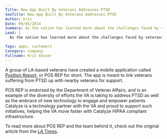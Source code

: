 ```yaml
---
Title: New App Built By Veterans Addresses PTSD
SeoTitle: New App Built By Veterans Addresses PTSD
Author: kris
Date: 09/05/2014
Summary: As the nation has learned more about the challenges faced by veterans easing back into civilian life, Post-traumatic Stress Disorder (PTSD) has gained the attention of the healthcare world. But it’s not just healthcare professionals putting in the effort to address PTSD. Veterans themselves are teaming up to support the lives of one another.
Lead: |
  As the nation has learned more about the challenges faced by veterans easing back into civilian life, Post-traumatic Stress Disorder (PTSD) has gained the attention of the healthcare world. But it’s not just healthcare professionals putting in the effort to address PTSD. Veterans themselves are teaming up to support the lives of one another.

Tags: apps, customers
Category: company
Fullname: Kris Gösser
---
```

A group of LA-based veterans have created a mobile application called [Position Report](http://pos-rep.com/), or POS REP for short. The app is meant to link veterans suffering from PTSD up with nearby veterans for support.

POS REP is endorsed by the Department of Veteran Affairs, and is an example of the diversity of efforts the VA is taking to address PTSD as well as the embrace of new technology to engage and empower patients. Catalyze is a technology partner with the VA and proud to support such initiatives, helping the VA move faster with Catalyze HIPAA compliant infrastructure.

To read more about POS REP and the team behind it, check out the original article from the [LA Times](http://www.latimes.com/health/la-na-military-suicides-20140817-story.html).

